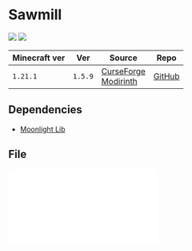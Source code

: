 # Sawmill

![](https://i.imgur.com/8dNQkxR.png)
![](https://youtu.be/otkWqcPNu2A)

| Minecraft ver | Ver     | Source                                                                                                                        | Repo                                               |
| ------------- | ------- | ----------------------------------------------------------------------------------------------------------------------------- | -------------------------------------------------- |
| `1.21.1`      | `1.5.9` | [CurseForge](https://www.curseforge.com/minecraft/mc-mods/sawmill)<br>[Modirinth](https://modrinth.com/mod/universal-sawmill) | [GitHub](https://github.com/MehVahdJukaar/sawmill) |

## Dependencies
- [Moonlight Lib](Moonlight%20Lib.md)

## File
![sawmill-1.21-1.5.9-neoforge](../src/mods/sawmill-1.21-1.5.9-neoforge.jar)

